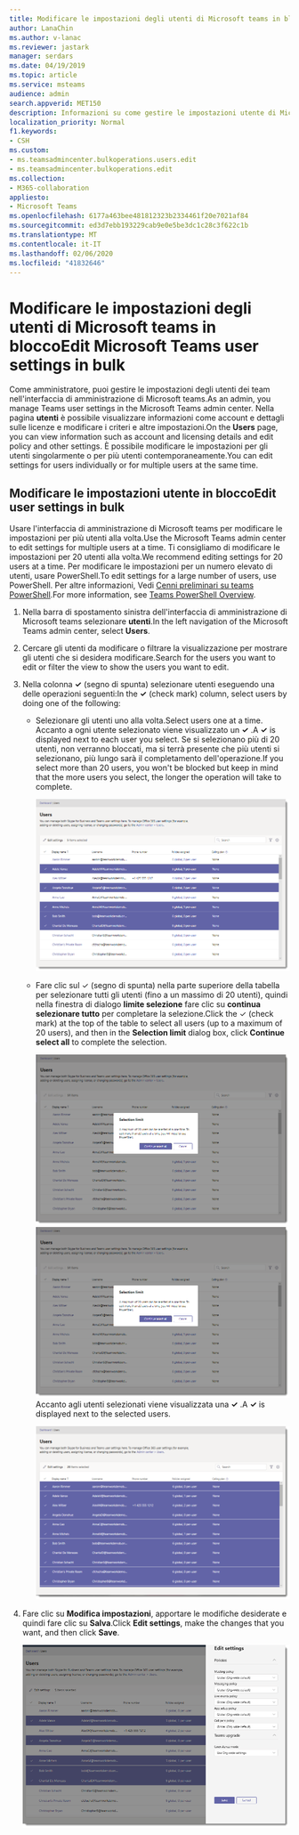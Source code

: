 ```yaml
---
title: Modificare le impostazioni degli utenti di Microsoft teams in blocco
author: LanaChin
ms.author: v-lanac
ms.reviewer: jastark
manager: serdars
ms.date: 04/19/2019
ms.topic: article
ms.service: msteams
audience: admin
search.appverid: MET150
description: Informazioni su come gestire le impostazioni utente di Microsoft teams in blocco nell'interfaccia di amministrazione di Microsoft teams.
localization_priority: Normal
f1.keywords:
- CSH
ms.custom:
- ms.teamsadmincenter.bulkoperations.users.edit
- ms.teamsadmincenter.bulkoperations.edit
ms.collection:
- M365-collaboration
appliesto:
- Microsoft Teams
ms.openlocfilehash: 6177a463bee481812323b2334461f20e7021af84
ms.sourcegitcommit: ed3d7ebb193229cab9e0e5be3dc1c28c3f622c1b
ms.translationtype: MT
ms.contentlocale: it-IT
ms.lasthandoff: 02/06/2020
ms.locfileid: "41832646"
---
```

# <a name="edit-microsoft-teams-user-settings-in-bulk"></a><span data-ttu-id="d4e21-103">Modificare le impostazioni degli utenti di Microsoft teams in blocco</span><span class="sxs-lookup"><span data-stu-id="d4e21-103">Edit Microsoft Teams user settings in bulk</span></span>

<span data-ttu-id="d4e21-104">Come amministratore, puoi gestire le impostazioni degli utenti dei team nell'interfaccia di amministrazione di Microsoft teams.</span><span class="sxs-lookup"><span data-stu-id="d4e21-104">As an admin, you manage Teams user settings in the Microsoft Teams admin center.</span></span> <span data-ttu-id="d4e21-105">Nella pagina **utenti** è possibile visualizzare informazioni come account e dettagli sulle licenze e modificare i criteri e altre impostazioni.</span><span class="sxs-lookup"><span data-stu-id="d4e21-105">On the **Users** page, you can view information such as account and licensing details and edit policy and other settings.</span></span> <span data-ttu-id="d4e21-106">È possibile modificare le impostazioni per gli utenti singolarmente o per più utenti contemporaneamente.</span><span class="sxs-lookup"><span data-stu-id="d4e21-106">You can edit settings for users individually or for multiple users at the same time.</span></span>

## <a name="edit-user-settings-in-bulk"></a><span data-ttu-id="d4e21-107">Modificare le impostazioni utente in blocco</span><span class="sxs-lookup"><span data-stu-id="d4e21-107">Edit user settings in bulk</span></span>

<span data-ttu-id="d4e21-108">Usare l'interfaccia di amministrazione di Microsoft teams per modificare le impostazioni per più utenti alla volta.</span><span class="sxs-lookup"><span data-stu-id="d4e21-108">Use the Microsoft Teams admin center to edit settings for multiple users at a time.</span></span> <span data-ttu-id="d4e21-109">Ti consigliamo di modificare le impostazioni per 20 utenti alla volta.</span><span class="sxs-lookup"><span data-stu-id="d4e21-109">We recommend editing settings for 20 users at a time.</span></span> <span data-ttu-id="d4e21-110">Per modificare le impostazioni per un numero elevato di utenti, usare PowerShell.</span><span class="sxs-lookup"><span data-stu-id="d4e21-110">To edit settings for a large number of users, use PowerShell.</span></span> <span data-ttu-id="d4e21-111">Per altre informazioni, Vedi [Cenni preliminari su teams PowerShell](teams-powershell-overview.md).</span><span class="sxs-lookup"><span data-stu-id="d4e21-111">For more information, see [Teams PowerShell Overview](teams-powershell-overview.md).</span></span>

1. <span data-ttu-id="d4e21-112">Nella barra di spostamento sinistra dell'interfaccia di amministrazione di Microsoft teams selezionare **utenti**.</span><span class="sxs-lookup"><span data-stu-id="d4e21-112">In the left navigation of the Microsoft Teams admin center, select **Users**.</span></span>
2. <span data-ttu-id="d4e21-113">Cercare gli utenti da modificare o filtrare la visualizzazione per mostrare gli utenti che si desidera modificare.</span><span class="sxs-lookup"><span data-stu-id="d4e21-113">Search for the users you want to edit or filter the view to show the users you want to edit.</span></span>
3. <span data-ttu-id="d4e21-114">Nella colonna **&#x2713;** (segno di spunta) selezionare utenti eseguendo una delle operazioni seguenti:</span><span class="sxs-lookup"><span data-stu-id="d4e21-114">In the **&#x2713;** (check mark) column, select users by doing one of the following:</span></span>
    - <span data-ttu-id="d4e21-115">Selezionare gli utenti uno alla volta.</span><span class="sxs-lookup"><span data-stu-id="d4e21-115">Select users one at a time.</span></span> <span data-ttu-id="d4e21-116">Accanto a ogni utente selezionato viene visualizzato un **&#x2713;** .</span><span class="sxs-lookup"><span data-stu-id="d4e21-116">A **&#x2713;** is displayed next to each user you select.</span></span> <span data-ttu-id="d4e21-117">Se si selezionano più di 20 utenti, non verranno bloccati, ma si terrà presente che più utenti si selezionano, più lungo sarà il completamento dell'operazione.</span><span class="sxs-lookup"><span data-stu-id="d4e21-117">If you select more than 20 users, you won't be blocked but keep in mind that the more users you select, the longer the operation will take to complete.</span></span>

        ![Screenshot della pagina utenti che mostra la selezione dell'utente](media/bulk-edit-user-settings-select-users.png)

    - <span data-ttu-id="d4e21-119">Fare clic sul &#x2713; (segno di spunta) nella parte superiore della tabella per selezionare tutti gli utenti (fino a un massimo di 20 utenti), quindi nella finestra di dialogo **limite selezione** fare clic su **continua selezionare tutto** per completare la selezione.</span><span class="sxs-lookup"><span data-stu-id="d4e21-119">Click the &#x2713; (check mark) at the top of the table to select all users (up to a maximum of 20 users), and then in the **Selection limit** dialog box, click **Continue select all** to complete the selection.</span></span>

        <span data-ttu-id="d4e21-120">![Screenshot della pagina utenti che mostra il limite di selezione](media/bulk-edit-user-settings-select-all-limit.png)</span><span class="sxs-lookup"><span data-stu-id="d4e21-120">![Screen shot of the Users page, showing the selection limit](media/bulk-edit-user-settings-select-all-limit.png)</span></span> <br> <span data-ttu-id="d4e21-121">Accanto agli utenti selezionati viene visualizzata una **&#x2713;** .</span><span class="sxs-lookup"><span data-stu-id="d4e21-121">A **&#x2713;** is displayed next to the selected users.</span></span>

        ![Screenshot della pagina utenti che Mostra 20 utenti selezionati](media/bulk-edit-user-settings-select-all.png)
4. <span data-ttu-id="d4e21-123">Fare clic su **Modifica impostazioni**, apportare le modifiche desiderate e quindi fare clic su **Salva**.</span><span class="sxs-lookup"><span data-stu-id="d4e21-123">Click **Edit settings**, make the changes that you want, and then click **Save**.</span></span>

    ![Screenshot del riquadro Modifica impostazioni](media/bulk-edit-user-settings-edit-settings.png)
